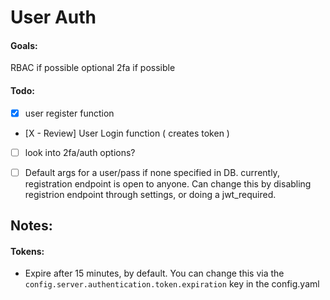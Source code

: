 # User Auth

#### Goals:
RBAC if possible
optional 2fa if possible


#### Todo:
- [X] user register function
- [X - Review] User Login function ( creates token )


- [ ] look into 2fa/auth options?

- [ ] Default args for a user/pass if none specified in DB. 
    currently, registration endpoint is open to anyone. Can change this by disabling registrion endpoint through settings, or doing a jwt_required. 

## Notes:

#### Tokens:
- Expire after 15 minutes, by default. You can change this via the `config.server.authentication.token.expiration` key in the config.yaml



